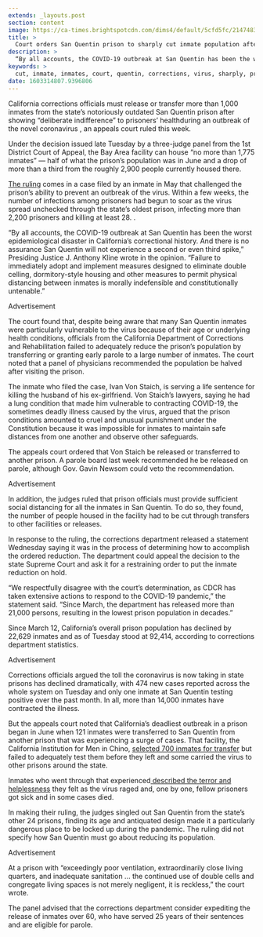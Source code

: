 ```yaml
--- 
extends: _layouts.post 
section: content 
image: https://ca-times.brightspotcdn.com/dims4/default/5cfd5fc/2147483647/strip/true/crop/2048x1075+0+69/resize/1200x630!/quality/90/?url=https%3A%2F%2Fcalifornia-times-brightspot.s3.amazonaws.com%2F5d%2F7e%2F9695b2df6796fd0f89542a5f4b50%2Fla-me-ln-death-row-san-quentin-photos-003 
title: > 
  Court orders San Quentin prison to sharply cut inmate population after COVID outbreak 
description: > 
  “By all accounts, the COVID-19 outbreak at San Quentin has been the worst epidemiological disaster in California’s correctional history.And there is no assurance San Quentin will not experience a second or even third spike,” Presiding Justice J. Anthony Kline wrote in the opinion.AdvertisementIn addition, the judges ruled that prison officials must provide sufficient social distancing for all the inmates in San Quentin.But the appeals court noted that California’s deadliest outbreak in a prison began in June when 121 inmates were transferred to San Quentin from another prison that was experiencing a surge of cases.The ruling did not specify how San Quentin must go about reducing its population. 
keywords: > 
  cut, inmate, inmates, court, quentin, corrections, virus, sharply, prison, outbreak, orders, department, population, san, prisons, covid 
date: 1603314807.9396806 
--- 
```

<div><p>California corrections officials must release or transfer more than 1,000 inmates from the state&#8217;s notoriously outdated San Quentin prison  after showing &#8220;deliberate indifference&#8221; to prisoners&#8217; healthduring an outbreak of the novel coronavirus  , an appeals court  ruled this week.</p><p>Under the decision issued late Tuesday by a three-judge panel from the 1st District Court of Appeal,   the Bay Area facility can house &#8220;no more than 1,775 inmates&#8221; &#8212; half of what the prison&#8217;s population was in June and a drop of more than a third from the roughly 2,900 people currently housed there.  </p><p><a class="link" href="https://www.courts.ca.gov/opinions/documents/A160122.PDF" target="_blank">The ruling</a>  comes in a case filed by an inmate in May that challenged the prison&#8217;s ability to prevent an outbreak of the virus. Within a few weeks, the number of infections among prisoners had begun to soar as the virus spread unchecked through the state&#8217;s oldest prison, infecting more than 2,200 prisoners and killing at least 28. .  </p><p>&#8220;By all accounts, the COVID-19 outbreak at San Quentin has been the worst epidemiological disaster in California&#8217;s correctional history. And there is no assurance San Quentin will not experience a second or even third spike,&#8221; Presiding Justice J. Anthony Kline wrote in the opinion. &#8220;Failure to immediately adopt and implement measures designed to eliminate double celling, dormitory-style housing and other measures to permit physical distancing between inmates is morally indefensible and constitutionally untenable.&#8221;</p><p class="google-dfp-ad-caption">Advertisement</p>
    <p id="google-ad32baab4e-002a-4125-951a-21245f082668" class="google-dfp-ad injected">
        <p class="google-dfp-ad-placeholder"></p>
    </p>
<p>The court found  that, despite being aware  that many San Quentin inmates were  particularly vulnerable to the virus because of their age or underlying health conditions,  officials from the California Department of Corrections and Rehabilitation failed to adequately reduce the prison&#8217;s population by transferring or granting  early parole to a large number of inmates. The court noted that  a panel of physicians  recommended the population be halved after visiting the prison.</p><p> The inmate who filed the case, Ivan Von Staich, is serving a life sentence  for killing the husband of his ex-girlfriend. Von Staich&#8217;s lawyers, saying he had  a lung condition that made him vulnerable to contracting COVID-19, the sometimes deadly illness caused by the virus,  argued that the prison conditions amounted to cruel and unusual punishment under the Constitution because it was impossible for inmates to maintain safe distances from one another and observe  other safeguards. </p><p>The appeals court ordered that Von Staich  be released or transferred to another prison. A parole board last week recommended he be released on parole, although Gov. Gavin Newsom could veto the recommendation. </p><p class="google-dfp-ad-caption">Advertisement</p>
    <p id="google-add07d0d66-6523-4abd-8e76-e17900f98f43" class="google-dfp-ad injected">
        <p class="google-dfp-ad-placeholder"></p>
    </p>
<p></p><p id="nativo_1"></p><p>In addition,  the judges  ruled that prison officials must provide sufficient social distancing for all the inmates in San Quentin. To do so, they found, the number of people housed in the facility had to be cut through transfers to other facilities or releases. </p><p>In response to the ruling, the corrections department  released a statement Wednesday saying it was in the process of determining how to accomplish  the ordered reduction.  The department  could appeal the decision to the state Supreme Court and ask it for a restraining order to put the inmate reduction on hold. </p><p>&#8220;We respectfully disagree with the court&#8217;s determination, as CDCR has taken extensive actions to respond to the COVID-19 pandemic,&#8221; the statement said. &#8220;Since March, the department has released more than 21,000 persons, resulting in the lowest prison population in decades.&#8221;</p><p>Since March 12, California&#8217;s overall prison population has declined by 22,629 inmates and as of Tuesday stood at 92,414, according to corrections department statistics.</p><p class="google-dfp-ad-caption">Advertisement</p>
    <p id="google-adea743da0-0d6f-4344-94ef-4d3109c0a0ce" class="google-dfp-ad injected">
        <p class="google-dfp-ad-placeholder"></p>
    </p>
<p>Corrections officials argued the toll the coronavirus is now taking in state prisons has declined dramatically, with 474 new cases reported across the whole system on Tuesday and only one inmate at San Quentin testing positive over the past month. In all, more than 14,000 inmates have contracted the illness. </p><p></p><p>But the appeals court noted that California&#8217;s deadliest outbreak in a prison began in June when 121 inmates were transferred to San Quentin from another prison that was experiencing a surge of cases.  That facility, the California Institution for Men in Chino, <a class="link" href="https://www.latimes.com/california/story/2020-05-28/700-chino-inmates-to-be-transferred-as-coronavirus-outbreak-in-prison" target="_blank">selected 700 inmates for transfer</a>  but failed to adequately test them before they left and some carried the virus to other prisons around the state. </p><p>Inmates who went through that experienced<a class="link" href="https://www.latimes.com/california/story/2020-07-22/coronavirus-prisons-transfers-covid-deaths-inmates" target="_blank"> described the terror and helplessness</a> they felt as the virus raged and, one by one, fellow prisoners got sick and in some cases died. </p><p> In making their ruling, the judges singled out San Quentin from the state&#8217;s other 24 prisons, finding its age and antiquated design made it a particularly dangerous place to be locked up during the pandemic. The ruling did not specify how San Quentin must go about reducing its  population.</p><p class="google-dfp-ad-caption">Advertisement</p>
    <p id="google-adf2866b35-c60a-401c-a04d-79d199ddbb10" class="google-dfp-ad injected">
        <p class="google-dfp-ad-placeholder"></p>
    </p>
<p></p><p>At a prison with &#8220;exceedingly poor ventilation, extraordinarily close living quarters, and inadequate sanitation ...  the continued use of double cells and congregate living spaces is not merely negligent, it is reckless,&#8221; the court wrote.</p><p>The panel advised that the corrections department consider expediting the release of inmates over 60, who have served 25 years of their sentences and are eligible for parole.</p><p><b></b><br></p></div>